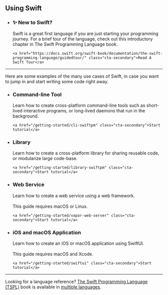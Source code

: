 ## Using Swift

<ul class="use-case-list">
  <li class="use-case featured">
    <h3>✨ New to Swift?</h3>
    <p class="description">
      Swift is a great first language if you are just starting your programming journey. For a brief tour of the language, check out this introductory chapter in The Swift Programming Language book.
    </p>

    <a href="https://docs.swift.org/swift-book/documentation/the-swift-programming-language/guidedtour/" class="cta-secondary">Read A Swift Tour</a>
  </li>
</ul>

---

Here are some examples of the many use cases of Swift, in case you want to jump in and start writing some code right away.

<ul class="use-case-list">
  <li class="use-case">
    <h3>Command-line Tool</h3>
    <p class="description">
      Learn how to create cross-platform command-line tools such as short-lived interactive programs, or long-lived daemons that run in the background.
    </p>

    <a href="/getting-started/cli-swiftpm" class="cta-secondary">Start tutorial</a>
  </li>

  <li class="use-case">
    <h3>Library</h3>
    <p class="description">
      Learn how to create a cross-platform library for sharing reusable code, or modularize large code-base.
    </p>

    <a href="/getting-started/library-swiftpm" class="cta-secondary">Start tutorial</a>
  </li>

  <li class="use-case">
    <h3>Web Service</h3>
    <p class="description">
      Learn how to create a web service using a web framework.
      <br><br>
      This guide requires macOS or Linux.
    </p>

    <a href="/getting-started/vapor-web-server" class="cta-secondary">Start tutorial</a>
  </li>

  <li class="use-case">
    <h3>iOS and macOS Application</h3>
    <p class="description">
      Learn how to create an iOS or macOS application using SwiftUI.
      <br><br>
      This guide requires macOS and Xcode.
    </p>

    <a href="/getting-started/swiftui" class="cta-secondary">Start tutorial</a>
  </li>
</ul>

---

Looking for a language reference? [The Swift Programming Language (TSPL)](https://docs.swift.org/swift-book/) book is available in [multiple languages](/documentation/#translations).
